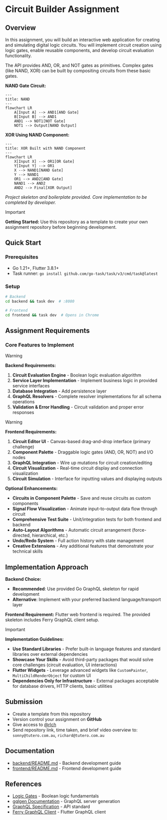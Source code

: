 # Circuit Builder Assignment

## Overview

In this assignment, you will build an interactive web application for creating and simulating digital logic circuits. You will implement circuit creation using logic gates, enable reusable components, and develop circuit evaluation functionality.

The API provides AND, OR, and NOT gates as primitives. Complex gates (like NAND, XOR) can be built by compositing circuits from these basic gates.

**NAND Gate Circuit:**

```mermaid
---
title: NAND
---
flowchart LR
    A[Input A] --> AND1[AND Gate]
    B[Input B] --> AND1
    AND1 --> NOT1[NOT Gate]
    NOT1 --> Output[NAND Output]
```

**XOR Using NAND Component:**

```mermaid
---
title: XOR Built with NAND Component
---
flowchart LR
    X[Input X] --> OR1[OR Gate]
    Y[Input Y] --> OR1
    X --> NAND1[NAND Gate]
    Y --> NAND1
    OR1 --> AND2[AND Gate]
    NAND1 --> AND2
    AND2 --> Final[XOR Output]
```

_Project skeleton and boilerplate provided. Core implementation to be completed by developer._

> [!IMPORTANT]
> **Getting Started:** Use this repository as a template to create your own assignment repository before beginning development.

## Quick Start

### Prerequisites

- Go 1.21+, Flutter 3.8.1+
- Task runner: `go install github.com/go-task/task/v3/cmd/task@latest`

### Setup

```bash
# Backend
cd backend && task dev  # :8080

# Frontend
cd frontend && task dev  # Opens in Chrome
```

## Assignment Requirements

### Core Features to Implement

> [!WARNING]
> **Backend Requirements:**
> 
> 1. **Circuit Evaluation Engine** - Boolean logic evaluation algorithm
> 2. **Service Layer Implementation** - Implement business logic in provided service interfaces
> 3. **Database Integration** - Add persistence layer
> 4. **GraphQL Resolvers** - Complete resolver implementations for all schema operations
> 5. **Validation & Error Handling** - Circuit validation and proper error responses

> [!WARNING]
> **Frontend Requirements:**
> 
> 1. **Circuit Editor UI** - Canvas-based drag-and-drop interface (primary challenge)
> 2. **Component Palette** - Draggable logic gates (AND, OR, NOT) and I/O nodes
> 3. **GraphQL Integration** - Wire up mutations for circuit creation/editing
> 4. **Circuit Visualization** - Real-time circuit display and connection visualization
> 5. **Circuit Simulation** - Interface for inputting values and displaying outputs

**Optional Enhancements:**

- **Circuits in Component Palette** - Save and reuse circuits as custom components
- **Signal Flow Visualization** - Animate input-to-output data flow through circuit
- **Comprehensive Test Suite** - Unit/integration tests for both frontend and backend
- **Auto-Layout Algorithms** - Automatic circuit arrangement (force-directed, hierarchical, etc.)
- **Undo/Redo System** - Full action history with state management
- **Creative Extensions** - Any additional features that demonstrate your technical skills

## Implementation Approach

**Backend Choice:**

- **Recommended**: Use provided Go GraphQL skeleton for rapid development
- **Alternative**: Implement with your preferred backend language/transport layer

**Frontend Requirement:**
Flutter web frontend is required. The provided skeleton includes Ferry GraphQL client setup.

> [!IMPORTANT]
> **Implementation Guidelines:**
> 
> - **Use Standard Libraries** - Prefer built-in language features and standard libraries over external dependencies
> - **Showcase Your Skills** - Avoid third-party packages that would solve core challenges (circuit evaluation, UI interactions)
> - **Flutter Widgets** - Leverage advanced widgets like `CustomPainter`, `MultiChildRenderObject` for custom UI
> - **Dependencies Only for Infrastructure** - External packages acceptable for database drivers, HTTP clients, basic utilities

## Submission

- Create a template from this repository
- Version control your assignment on **GitHub**
- Give access to [@rlch](https://github.com/rlch)
- Send repository link, time taken, and brief video overview to: `sonny@tutero.com.au`, `richard@tutero.com.au`

## Documentation

- [backend/README.md](backend/README.md) - Backend development guide
- [frontend/README.md](frontend/README.md) - Frontend development guide

## References

- [Logic Gates](https://en.wikipedia.org/wiki/Logic_gate) - Boolean logic fundamentals
- [gqlgen Documentation](https://gqlgen.com/) - GraphQL server generation
- [GraphQL Specification](https://spec.graphql.org/) - API standard
- [Ferry GraphQL Client](https://ferrygraphql.com/) - Flutter GraphQL client
